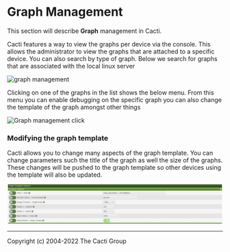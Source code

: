 # Graph Management

This section will describe **Graph** management in Cacti.

Cacti features a way to view the graphs per device via the console. This allows
the administrator to view the graphs that are attached to a specific device. You
can also search by type of graph. Below we search for graphs that are
associated with the local linux server

![graph management](images/graph-managment.png)

Clicking on one of the graphs in the list shows the below menu. From this menu
you can enable debugging on the specific graph you can also change the template
of the graph amongst other things

![Graph management click](images/graph-managment-graph.png)

### Modifying the graph template

Cacti allows you to change many aspects of the graph template.  You can
change parameters such the title of the graph as well the size of the graphs.
These changes will be pushed to the graph template so other devices using the
template will also be updated.

![Graph template options](images/graph-template-options.png)

---
<copy>Copyright (c) 2004-2022 The Cacti Group</copy>
